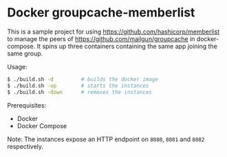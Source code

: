 # Docker groupcache-memberlist

This is a sample project for using https://github.com/hashicorp/memberlist to manage the peers of https://github.com/mailgun/groupcache in docker-compose. 
It spins up three containers containing the same app joining the same group.

Usage:

```bash
$ ./build.sh -d         # builds the docker image
$ ./build.sh -up        # starts the instances
$ ./build.sh -down      # removes the instances
```

Prerequisites:

- Docker
- Docker Compose

Note:
The instances expose an HTTP endpoint on `8080`, `8081` and `8082` respectively.
